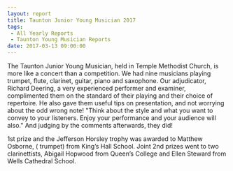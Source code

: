 ```yaml
---
layout: report
title: Taunton Junior Young Musician 2017
tags: 
 - All Yearly Reports
 - Taunton Young Musician Reports
date: 2017-03-13 09:00:00
---
```


The Taunton Junior Young Musician, held in Temple Methodist Church, is more like a concert than a competition. We had nine musicians playing trumpet, flute, clarinet, guitar, piano and saxophone. Our adjudicator, Richard Deering, a very experienced performer and examiner, complimented them on the standard of their playing and their choice of repertoire. He also gave them useful tips on presentation, and not worrying about the odd wrong note!  "Think about the style and what you want to convey to your listeners. Enjoy your performance and your audience will also."  And judging by the comments afterwards, they did!

1st prize and the Jefferson Horsley trophy was awarded to Matthew Osborne, ( trumpet) from King’s Hall School. Joint 2nd prizes went to two clarinettists, Abigail Hopwood from Queen’s College and Ellen Steward from Wells Cathedral School.
